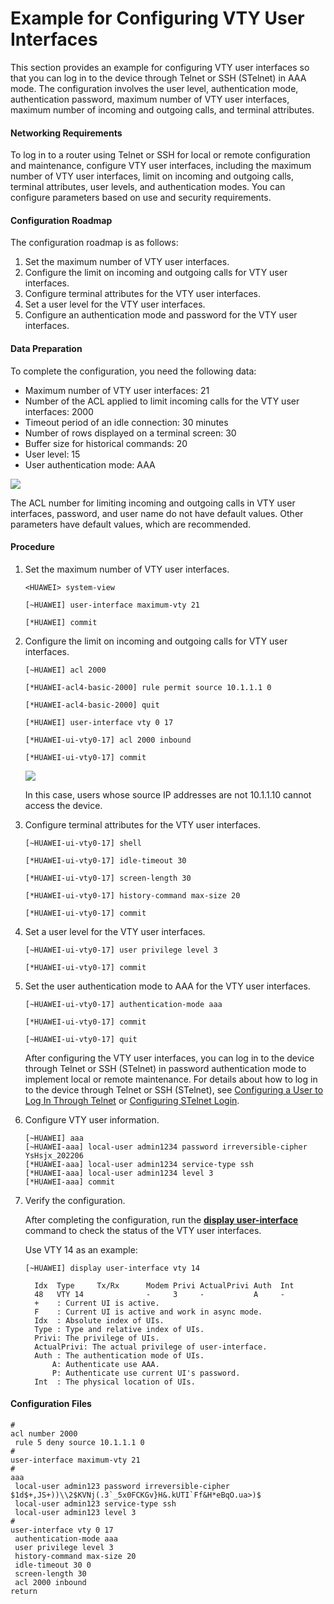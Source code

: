 Example for Configuring VTY User Interfaces
===========================================

This section provides an example for configuring VTY user interfaces so that you can log in to the device through Telnet or SSH (STelnet) in AAA mode. The configuration involves the user level, authentication mode, authentication password, maximum number of VTY user interfaces, maximum number of incoming and outgoing calls, and terminal attributes.

#### Networking Requirements

To log in to a router using Telnet or SSH for local or remote configuration and maintenance, configure VTY user interfaces, including the maximum number of VTY user interfaces, limit on incoming and outgoing calls, terminal attributes, user levels, and authentication modes. You can configure parameters based on use and security requirements.


#### Configuration Roadmap

The configuration roadmap is as follows:

1. Set the maximum number of VTY user interfaces.
2. Configure the limit on incoming and outgoing calls for VTY user interfaces.
3. Configure terminal attributes for the VTY user interfaces.
4. Set a user level for the VTY user interfaces.
5. Configure an authentication mode and password for the VTY user interfaces.

#### Data Preparation

To complete the configuration, you need the following data:

* Maximum number of VTY user interfaces: 21
* Number of the ACL applied to limit incoming calls for the VTY user interfaces: 2000
* Timeout period of an idle connection: 30 minutes
* Number of rows displayed on a terminal screen: 30
* Buffer size for historical commands: 20
* User level: 15
* User authentication mode: AAA

![](../../../../public_sys-resources/note_3.0-en-us.png) 

The ACL number for limiting incoming and outgoing calls in VTY user interfaces, password, and user name do not have default values. Other parameters have default values, which are recommended.



#### Procedure

1. Set the maximum number of VTY user interfaces.
   
   
   ```
   <HUAWEI> system-view
   ```
   ```
   [~HUAWEI] user-interface maximum-vty 21
   ```
   ```
   [*HUAWEI] commit
   ```
2. Configure the limit on incoming and outgoing calls for VTY user interfaces.
   
   
   ```
   [~HUAWEI] acl 2000
   ```
   ```
   [*HUAWEI-acl4-basic-2000] rule permit source 10.1.1.1 0
   ```
   ```
   [*HUAWEI-acl4-basic-2000] quit
   ```
   ```
   [*HUAWEI] user-interface vty 0 17
   ```
   ```
   [*HUAWEI-ui-vty0-17] acl 2000 inbound
   ```
   ```
   [*HUAWEI-ui-vty0-17] commit
   ```
   ![](../../../../public_sys-resources/note_3.0-en-us.png) 
   
   In this case, users whose source IP addresses are not 10.1.1.10 cannot access the device.
3. Configure terminal attributes for the VTY user interfaces.
   
   
   ```
   [~HUAWEI-ui-vty0-17] shell
   ```
   ```
   [*HUAWEI-ui-vty0-17] idle-timeout 30
   ```
   ```
   [*HUAWEI-ui-vty0-17] screen-length 30
   ```
   ```
   [*HUAWEI-ui-vty0-17] history-command max-size 20
   ```
   ```
   [*HUAWEI-ui-vty0-17] commit
   ```
4. Set a user level for the VTY user interfaces.
   
   
   ```
   [~HUAWEI-ui-vty0-17] user privilege level 3
   ```
   ```
   [*HUAWEI-ui-vty0-17] commit
   ```
5. Set the user authentication mode to AAA for the VTY user interfaces.
   
   
   ```
   [~HUAWEI-ui-vty0-17] authentication-mode aaa
   ```
   ```
   [*HUAWEI-ui-vty0-17] commit
   ```
   ```
   [~HUAWEI-ui-vty0-17] quit
   ```
   
   After configuring the VTY user interfaces, you can log in to the device through Telnet or SSH (STelnet) in password authentication mode to implement local or remote maintenance. For details about how to log in to the device through Telnet or SSH (STelnet), see [Configuring a User to Log In Through Telnet](dc_vrp_basic_cfg_0030.html) or [Configuring STelnet Login](dc_vrp_basic_cfg_0037.html).
6. Configure VTY user information.
   
   
   ```
   [~HUAWEI] aaa
   [~HUAWEI-aaa] local-user admin1234 password irreversible-cipher YsHsjx_202206
   [*HUAWEI-aaa] local-user admin1234 service-type ssh
   [*HUAWEI-aaa] local-user admin1234 level 3
   [*HUAWEI-aaa] commit
   ```
7. Verify the configuration.
   
   
   
   After completing the configuration, run the [**display user-interface**](cmdqueryname=display+user-interface) command to check the status of the VTY user interfaces.
   
   Use VTY 14 as an example:
   
   ```
   [~HUAWEI] display user-interface vty 14
   ```
   ```
     Idx  Type     Tx/Rx      Modem Privi ActualPrivi Auth  Int
     48   VTY 14              -     3     -           A     -
     +    : Current UI is active.
     F    : Current UI is active and work in async mode.
     Idx  : Absolute index of UIs.
     Type : Type and relative index of UIs.
     Privi: The privilege of UIs.
     ActualPrivi: The actual privilege of user-interface.
     Auth : The authentication mode of UIs.
         A: Authenticate use AAA.
         P: Authenticate use current UI's password.
     Int  : The physical location of UIs.
   ```

#### Configuration Files

```
#
acl number 2000
 rule 5 deny source 10.1.1.1 0
#
user-interface maximum-vty 21
# 
aaa  
 local-user admin123 password irreversible-cipher $1d$+,JS+))\\2$KVNj(.3`_5x0FCKGv}H&.kUTI`Ff&H*eBqO.ua>)$  
 local-user admin123 service-type ssh  
 local-user admin123 level 3 
#
user-interface vty 0 17
 authentication-mode aaa
 user privilege level 3
 history-command max-size 20
 idle-timeout 30 0
 screen-length 30
 acl 2000 inbound
return
```